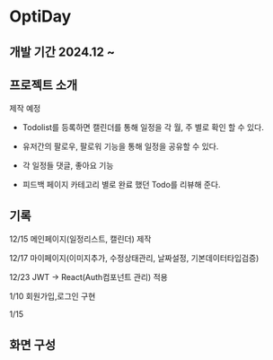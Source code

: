 # OptiDay
## 개발 기간 2024.12 ~

## 프로젝트 소개

제작 예정
* Todolist를 등록하면 캘린더를 통해 일정을 각 월, 주 별로 확인 할 수 있다.

* 유저간의 팔로우, 팔로워 기능을 통해 일정을 공유할 수 있다.

* 각 일정들 댓글, 좋아요 기능

* 피드백 페이지 카테고리 별로 완료 했던 Todo를 리뷰해 준다.

## 기록

12/15 메인페이지(일정리스트, 캘린더) 제작 

12/17 마이페이지(이미지추가, 수정상태관리, 날짜설정, 기본데이터타입검증)

12/23 JWT -> React(Auth컴포넌트 관리) 적용

1/10 회원가입,로그인 구현

1/15 



## 화면 구성

